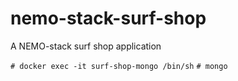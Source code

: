 # nemo-stack-surf-shop
A NEMO-stack surf shop application

`# docker exec -it surf-shop-mongo /bin/sh`
`# mongo`